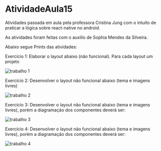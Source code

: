 # AtividadeAula15
Atividades passada em aula pela professora Cristina Jung com o intuito de praticar a  lógica sobre react-native no android.

As atividades foram feitas com o auxilio de Sophia Mendes da Silveira.

Abaixo segue Prints das atividades:

Exercício 1:
Elaborar o layout abaixo (não funcional).
Para cada layout um projeto

![trabalho 1](https://user-images.githubusercontent.com/89792528/156460891-a0527e4c-bdac-4dca-abaa-6d8a953c1dd2.png)

Exercício 2:
Desenvolver o layout não funcional abaixo (tema e imagens livres)

![trabalho 2](https://user-images.githubusercontent.com/89792528/156460963-b265f468-3de8-47d6-8fc7-2d553ce4d06c.png)

Exercício 3:
Desenvolver o layout não funcional abaixo (tema e imagens livres), porém a diagramação dos componentes deverá ser:

![trabalho 3](https://user-images.githubusercontent.com/89792528/156461048-cada33e4-4986-411d-aa83-3f992861ecb6.png)

Exercício 4:
Desenvolver o layout não funcional abaixo (tema e imagens livres), porém a diagramação dos componentes deverá ser:

![trabalho 4](https://user-images.githubusercontent.com/89792528/156461105-138f98d2-56a3-4ee5-b4de-d967588e9251.png)
